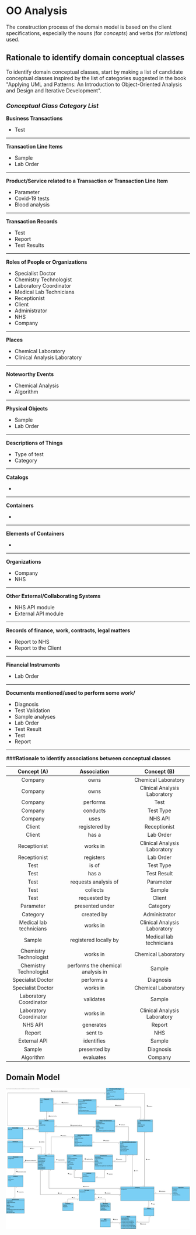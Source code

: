 # OO Analysis #

The construction process of the domain model is based on the client specifications, especially the nouns (for _concepts_) and verbs (for _relations_) used. 

## Rationale to identify domain conceptual classes ##
To identify domain conceptual classes, start by making a list of candidate conceptual classes inspired by the list of categories suggested in the book "Applying UML and Patterns: An Introduction to Object-Oriented Analysis and Design and Iterative Development". 


### _Conceptual Class Category List_ ###

**Business Transactions**

* Test

---

**Transaction Line Items**

* Sample
* Lab Order

---

**Product/Service related to a Transaction or Transaction Line Item**

* Parameter
* Covid-19 tests
* Blood analysis

---


**Transaction Records**

* Test
* Report
* Test Results

---  


**Roles of People or Organizations**

* Specialist Doctor
* Chemistry Technologist
* Laboratory Coordinator
* Medical Lab Technicians
* Receptionist
* Client
* Administrator
* NHS
* Company

---


**Places**

* Chemical Laboratory
* Clinical Analysis Laboratory

---

**Noteworthy Events**

* Chemical Analysis
* Algorithm

---


**Physical Objects**

* Sample
* Lab Order

---


**Descriptions of Things**

* Type of test
* Category


---


**Catalogs**

*  

---


**Containers**

*  

---


**Elements of Containers**

*  

---


**Organizations**

* Company
* NHS

---

**Other External/Collaborating Systems**

* NHS API module
* External API module

---


**Records of finance, work, contracts, legal matters**

* Report to NHS
* Report to the Client

---


**Financial Instruments**

* Lab Order

---


**Documents mentioned/used to perform some work/**

* Diagnosis
* Test Validation
* Sample analyses
* Lab Order
* Test Result
* Test
* Report

---



###**Rationale to identify associations between conceptual classes**

|       Concept (A)       |          Association   	          |          Concept (B)          |
|:-----------------------:|:---------------------------------:|:-----------------------------:|
| Company  	              | owns                              | Chemical Laboratory           |
| Company  	              | owns                              | Clinical Analysis Laboratory  |
| Company  	              | performs   	                      | Test                          |
| Company  	              | conducts    		              | Test Type                     |
| Company             	  | uses                		      | NHS API                       |
| Client	              | registered by                     | Receptionist                  |
| Client 	              | has a            	              | Lab Order                     |
| Receptionist 	          | works in    		              | Clinical Analysis Laboratory  |
| Receptionist 	          | registers   		              | Lab Order                     |
| Test 	                  | is of    		                  | Test Type                     |
| Test 	                  | has a            	              | Test Result                   |
| Test 	                  | requests analysis of    	      | Parameter                     |
| Test 	                  | collects    		              | Sample                        |
| Test 	                  | requested by    	              | Client                        |
| Parameter               | presented under    		          | Category                      |
| Category 	              | created by    		              | Administrator                 |
| Medical lab technicians | works in    		              | Clinical Analysis Laboratory  |
| Sample 	              | registered locally by    	      | Medical lab technicians       |
| Chemistry Technologist  | works in    		              | Chemical Laboratory           |
| Chemistry Technologist  | performs the chemical analysis in | Sample                        |
| Specialist Doctor 	  | performs a                        | Diagnosis                     |
| Specialist Doctor 	  | works in    		              | Chemical Laboratory           |
| Laboratory Coordinator  | validates    		              | Sample                        |
| Laboratory Coordinator  | works in    		              | Clinical Analysis Laboratory  |
| NHS API            	  | generates              	 	      | Report                        |
| Report               	  | sent to              	 	      | NHS                           |
| External API	          | identifies         	              | Sample                        |
| Sample             	  | presented by         		      | Diagnosis                     |
| Algorithm	              | evaluates            	          | Company                       |






## Domain Model


![DM.svg](DM.svg)



